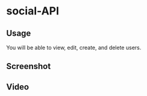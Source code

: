 # social-API

## Usage 
You will be able to view, edit, create, and delete users. 

## Screenshot

## Video